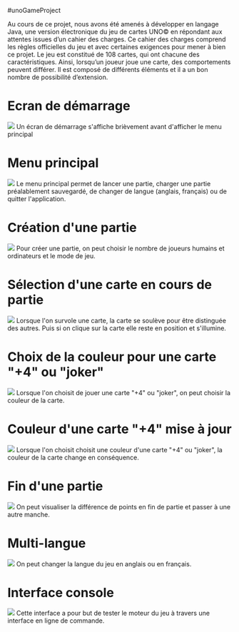 #unoGameProject

Au cours de ce projet, nous avons été amenés à développer en langage Java, une version électronique du jeu de cartes UNO© en répondant aux attentes issues d’un cahier des charges. Ce cahier des charges comprend les règles officielles du jeu et avec certaines exigences pour mener à bien ce projet.
Le jeu est constitué de 108 cartes, qui ont chacune des caractéristiques. Ainsi, lorsqu’un joueur joue une carte, des comportements peuvent différer. Il est composé de différents éléments et il a un bon nombre de possibilité d’extension.

# Ecran de démarrage
![](http://image.noelshack.com/fichiers/2018/39/6/1538234622-1.jpg)
Un écran de démarrage s'affiche brièvement avant d'afficher le menu principal

# Menu principal
![](http://image.noelshack.com/fichiers/2018/39/6/1538234709-2.jpg)
Le menu principal permet de lancer une partie, charger une partie préalablement sauvegardé, de changer de langue (anglais, français) ou de quitter l'application.

# Création d'une partie
![](http://image.noelshack.com/fichiers/2018/39/6/1538234783-4.jpg)
Pour créer une partie, on peut choisir le nombre de joueurs humains et ordinateurs et le mode de jeu.

# Sélection d'une carte en cours de partie
![](http://image.noelshack.com/fichiers/2018/39/6/1538234817-5.jpg)
Lorsque l'on survole une carte, la carte se soulève pour être distinguée des autres. Puis si on clique sur la carte elle reste en position et s'illumine.

# Choix de la couleur pour une carte "+4" ou "joker"
![](http://image.noelshack.com/fichiers/2018/39/6/1538234947-6.jpg)
Lorsque l'on choisit de jouer une carte "+4" ou "joker", on peut choisir la couleur de la carte.

# Couleur d'une carte "+4" mise à jour
![](http://image.noelshack.com/fichiers/2018/39/6/1538235007-7.jpg)
Lorsque l'on choisit choisit une couleur d'une carte "+4" ou "joker", la couleur de la carte change en conséquence.

# Fin d'une partie
![](http://image.noelshack.com/fichiers/2018/39/6/1538235033-8.jpg)
On peut visualiser la différence de points en fin de partie et passer à une autre manche.

# Multi-langue
![](http://image.noelshack.com/fichiers/2018/39/6/1538235050-3.jpg)
On peut changer la langue du jeu en anglais ou en français.

# Interface console
![](http://img15.hostingpics.net/pics/829942console.png)
Cette interface a pour but de tester le moteur du jeu à travers une interface en ligne de commande.
